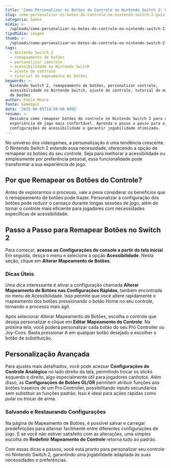 ```yaml
---
title: 'Como Personalizar os Botões do Controle no Nintendo Switch 2: Guia Completo'
slug: como-personalizar-os-botes-do-controle-no-nintendo-switch-2-guia-completo
categoria: Games
midia: >-
  /uploads/como-personalizar-os-botes-do-controle-no-nintendo-switch-2-guia-completo-thumb.jpg
tipoMidia: imagem
thumb: >-
  /uploads/como-personalizar-os-botes-do-controle-no-nintendo-switch-2-guia-completo-thumb.jpg
tags:
  - Nintendo Switch 2
  - remapeamento de botões
  - personalizar controle
  - acessibilidade no Nintendo Switch
  - ajuste de controle
  - tutorial de mapeamento de botões
keywords: >-
  Nintendo Switch 2, remapeamento de botões, personalizar controle,
  acessibilidade no Nintendo Switch, ajuste de controle, tutorial de mapeamento
  de botões
author: Pablo Moura
fonte: GameSpot
data: '2025-06-05T14:58:00.000Z'
resumo: >-
  Descubra como remapear botões do controle no Nintendo Switch 2 para uma
  experiência de jogo mais confortável. Aprenda o passo a passo para ajustar as
  configurações de acessibilidade e garantir jogabilidade otimizada.
---
```


No universo dos videogames, a personalização é uma tendência crescente. O Nintendo Switch 2 entende essa necessidade, oferecendo a opção de remapear os botões do seu controle. Seja para melhorar a acessibilidade ou simplesmente por preferência pessoal, essa funcionalidade pode transformar a sua experiência de jogo.

## Por que Remapear os Botões do Controle?

Antes de explorarmos o processo, vale a pena considerar os benefícios que o remapeamento de botões pode trazer. Personalizar a configuração dos botões pode reduzir o cansaço durante longas sessões de jogo, além de tornar o controle mais eficiente para jogadores com necessidades específicas de acessibilidade.

## Passo a Passo para Remapear Botões no Switch 2

Para começar, **acesse as Configurações do console a partir da tela inicial**. Em seguida, desça o menu e selecione a opção **Acessibilidade**. Nesta seção, clique em **Alterar Mapeamento de Botões**.

### Dicas Úteis

Uma dica interessante é ativar a configuração chamada **Alterar Mapeamento de Botões nas Configurações Rápidas**, também encontrada no menu de Acessibilidade. Isso permite que você altere rapidamente o mapeamento dos botões pressionando o botão Home no seu controle, tornando o processo mais ágil.

Após selecionar Alterar Mapeamento de Botões, escolha o controle que deseja personalizar e clique em **Editar Mapeamento do Controle**. Na próxima tela, você poderá personalizar cada botão do seu Pro Controller ou Joy-Cons. Basta pressionar A em qualquer botão desejado e escolher o botão de substituição.

## Personalização Avançada

Para ajustes mais detalhados, você pode acessar **Configurações do Controle Analógico** no lado direito da tela, permitindo trocar os sticks esquerdo e direito, algo especialmente útil para jogadores canhotos. Além disso, as **Configurações de Botões GL/GR** permitem atribuir funções aos botões traseiros de um Pro Controller, possibilitando inputs secundários sem substituir as funções padrão. Isso é ideal para ações rápidas como pular ou trocar de arma.

### Salvando e Restaurando Configurações

Na página de Mapeamento de Botões, é possível salvar e carregar predefinições para alternar facilmente entre diferentes configurações de jogo. E se você não estiver satisfeito com as alterações, uma simples escolha de **Redefinir Mapeamento do Controle** retorna tudo ao padrão.

Com essas dicas e passos, você está pronto para personalizar seu controle no Nintendo Switch 2, garantindo uma jogabilidade adaptada às suas necessidades e preferências.
